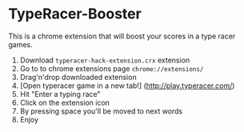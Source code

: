 # TypeRacer-Booster
This is a chrome extension that will boost your scores in a type racer games.

1. Download `typeracer-hack-extension.crx` extension
2. Go to to chrome extensions page `chrome://extensions/`
3. Drag'n'drop downloaded extension
4. [Open typeracer game in a new tab!] (http://play.typeracer.com/)
5. Hit "Enter a typing race"
6. Click on the extension icon
7. By pressing space you'll be moved to next words
8. Enjoy